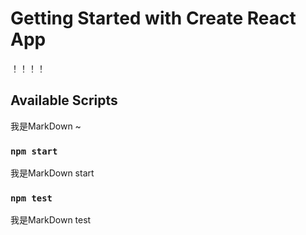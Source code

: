 # Getting Started with Create React App

！！！！

## Available Scripts

我是MarkDown ~

### `npm start`


我是MarkDown start

### `npm test`

我是MarkDown test



